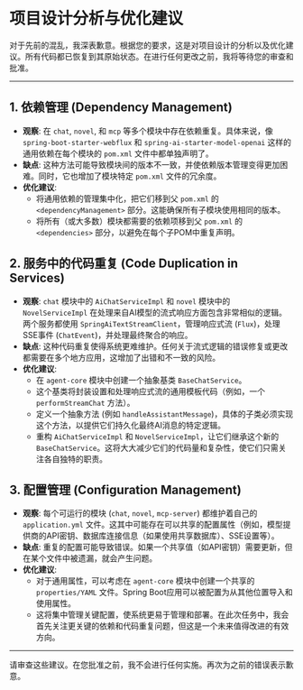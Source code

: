 # 项目设计分析与优化建议

对于先前的混乱，我深表歉意。根据您的要求，这是对项目设计的分析以及优化建议。所有代码都已恢复到其原始状态。在进行任何更改之前，我将等待您的审查和批准。

---

## 1. 依赖管理 (Dependency Management)

*   **观察**: 在 `chat`, `novel`, 和 `mcp` 等多个模块中存在依赖重复。具体来说，像 `spring-boot-starter-webflux` 和 `spring-ai-starter-model-openai` 这样的通用依赖在每个模块的 `pom.xml` 文件中都单独声明了。
*   **缺点**: 这种方法可能导致模块间的版本不一致，并使依赖版本管理变得更加困难。同时，它也增加了模块特定 `pom.xml` 文件的冗余度。
*   **优化建议**:
    *   将通用依赖的管理集中化，把它们移到父 `pom.xml` 的 `<dependencyManagement>` 部分。这能确保所有子模块使用相同的版本。
    *   将所有（或大多数）模块都需要的依赖项移到父 `pom.xml` 的 `<dependencies>` 部分，以避免在每个子POM中重复声明。

## 2. 服务中的代码重复 (Code Duplication in Services)

*   **观察**: `chat` 模块中的 `AiChatServiceImpl` 和 `novel` 模块中的 `NovelServiceImpl` 在处理来自AI模型的流式响应方面包含非常相似的逻辑。两个服务都使用 `SpringAiTextStreamClient`，管理响应式流 (`Flux`)，处理SSE事件 (`ChatEvent`)，并处理最终聚合的响应。
*   **缺点**: 这种代码重复使得系统更难维护。任何关于流式逻辑的错误修复或更改都需要在多个地方应用，这增加了出错和不一致的风险。
*   **优化建议**:
    *   在 `agent-core` 模块中创建一个抽象基类 `BaseChatService`。
    *   这个基类将封装设置和处理响应式流的通用模板代码（例如，一个 `performStreamChat` 方法）。
    *   定义一个抽象方法 (例如 `handleAssistantMessage`)，具体的子类必须实现这个方法，以提供它们持久化最终AI消息的特定逻辑。
    *   重构 `AiChatServiceImpl` 和 `NovelServiceImpl`，让它们继承这个新的 `BaseChatService`。这将大大减少它们的代码量和复杂性，使它们只需关注各自独特的职责。

## 3. 配置管理 (Configuration Management)

*   **观察**: 每个可运行的模块 (`chat`, `novel`, `mcp-server`) 都维护着自己的 `application.yml` 文件。这其中可能存在可以共享的配置属性（例如，模型提供商的API密钥、数据库连接信息（如果使用共享数据库）、SSE设置等）。
*   **缺点**: 重复的配置可能导致错误。如果一个共享值（如API密钥）需要更新，但在某个文件中被遗漏，就会产生问题。
*   **优化建议**:
    *   对于通用属性，可以考虑在 `agent-core` 模块中创建一个共享的 `properties/YAML` 文件。Spring Boot应用可以被配置为从其他位置导入和使用属性。
    *   这将集中管理关键配置，使系统更易于管理和部署。在此次任务中，我会首先关注更关键的依赖和代码重复问题，但这是一个未来值得改进的有效方向。

---

请审查这些建议。在您批准之前，我不会进行任何实施。再次为之前的错误表示歉意。
